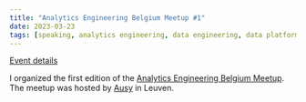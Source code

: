 ```yaml
---
title: "Analytics Engineering Belgium Meetup #1"
date: 2023-03-23
tags: [speaking, analytics engineering, data engineering, data platform, dbt]
---
```


[Event details](https://www.meetup.com/analytics-engineering-belgium/events/291200549/)

I organized the first edition of the [Analytics Engineering Belgium Meetup](https://www.meetup.com/analytics-engineering-belgium/). The meetup was hosted by [Ausy](https://www.ausy.be) in Leuven.
